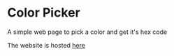 # Color Picker

A simple web page to pick a color and get it's hex code

The website is hosted <a href="https://sparshsingh21.github.io/colorpicker" target=blank>here</a>
